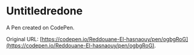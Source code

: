 # Untitledredone

A Pen created on CodePen.

Original URL: [https://codepen.io/Reddouane-El-hasnaouy/pen/ogbgRoG](https://codepen.io/Reddouane-El-hasnaouy/pen/ogbgRoG).

